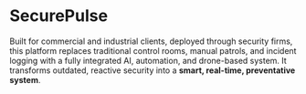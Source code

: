 # SecurePulse
 Built for commercial and industrial clients, deployed through security firms, this platform replaces traditional control rooms, manual patrols, and incident logging with a fully integrated AI, automation, and drone-based system. It transforms outdated, reactive security into a **smart, real-time, preventative system**.
